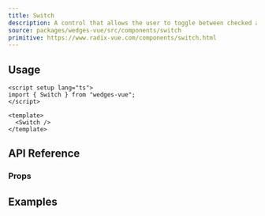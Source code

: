 ```yaml
---
title: Switch
description: A control that allows the user to toggle between checked and not checked.
source: packages/wedges-vue/src/components/switch
primitive: https://www.radix-vue.com/components/switch.html
---
```


<ComponentPreview name="SwitchPreview" />

## Usage

```vue
<script setup lang="ts">
import { Switch } from "wedges-vue";
</script>

<template>
  <Switch />
</template>
```

## API Reference

### Props
<!-- @include: ../../meta/Switch.md -->

## Examples

<ComponentPreview name="SwitchExampleOne" />
